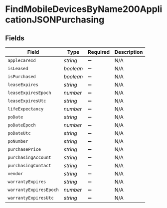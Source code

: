 # FindMobileDevicesByName200ApplicationJSONPurchasing


## Fields

| Field                  | Type                   | Required               | Description            |
| ---------------------- | ---------------------- | ---------------------- | ---------------------- |
| `applecareId`          | *string*               | :heavy_minus_sign:     | N/A                    |
| `isLeased`             | *boolean*              | :heavy_minus_sign:     | N/A                    |
| `isPurchased`          | *boolean*              | :heavy_minus_sign:     | N/A                    |
| `leaseExpires`         | *string*               | :heavy_minus_sign:     | N/A                    |
| `leaseExpiresEpoch`    | *number*               | :heavy_minus_sign:     | N/A                    |
| `leaseExpiresUtc`      | *string*               | :heavy_minus_sign:     | N/A                    |
| `lifeExpectancy`       | *number*               | :heavy_minus_sign:     | N/A                    |
| `poDate`               | *string*               | :heavy_minus_sign:     | N/A                    |
| `poDateEpoch`          | *number*               | :heavy_minus_sign:     | N/A                    |
| `poDateUtc`            | *string*               | :heavy_minus_sign:     | N/A                    |
| `poNumber`             | *string*               | :heavy_minus_sign:     | N/A                    |
| `purchasePrice`        | *string*               | :heavy_minus_sign:     | N/A                    |
| `purchasingAccount`    | *string*               | :heavy_minus_sign:     | N/A                    |
| `purchasingContact`    | *string*               | :heavy_minus_sign:     | N/A                    |
| `vendor`               | *string*               | :heavy_minus_sign:     | N/A                    |
| `warrantyExpires`      | *string*               | :heavy_minus_sign:     | N/A                    |
| `warrantyExpiresEpoch` | *number*               | :heavy_minus_sign:     | N/A                    |
| `warrantyExpiresUtc`   | *string*               | :heavy_minus_sign:     | N/A                    |